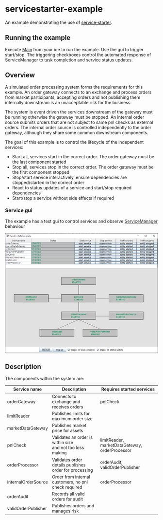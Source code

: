 # servicestarter-example

An example demonstrating the use of [service-starter](https://github.com/gregv12/fluxtion-service-starter). 


## Running the example
Execute [Main](src/main/java/com/fluxtion/example/servicestarter/example1/Main.java) from your ide to run the example.
Use the gui to trigger start/stop. The triggering checkboxes control the automated response of ServiceManager to task 
completion and service status updates.

## Overview
A simulated order processing system forms the requirements for this example. 
An order gateway connects to an exchange and process orders from market participants, 
accepting orders and not publishing them internally downstream is an unacceptable risk for the business.


The system is event driven the services downstream of the gateway must be running otherwise the gateway must be stopped. 
An internal order source submits orders that are not subject to same pnl checks as external orders. 
The internal order source is controlled independently to the order gateway, although they share some common downstream components.

The goal of this example is to control the lifecycle of the independent services:
- Start all, services start in the correct order. The order gateway must be the last component started
- Stop all, services stop in the correct order. The order gateway must be the first component stopped
- Stop/start service interactively, ensure dependencies are stopped/started in the correct order
- React to status updates of a service and start/stop required dependencies
- Start/stop a service without side effects if required

### Service gui
The example has a test gui to control services and observe [ServiceManager](https://github.com/gregv12/fluxtion-service-starter/blob/v0.1.17/src/main/java/com/fluxtion/example/servicestater/ServiceManager.java)
behaviour

![](docs/images/order-system.PNG)

## Description

The components within the system are:

| Service name        | Description                                                   | Requires started services                       |
|---------------------|---------------------------------------------------------------|-------------------------------------------------|
| orderGateway        | Connects to exchange and receives orders                      | pnlCheck                                        |
| limitReader         | Publishes limits for maximum order size                       |                                                 |
| marketDataGateway   | Publishes market price for assets                             |                                                 |
| pnlCheck            | Validates an order is within size<br/>and not too loss making | limitReader, marketDataGateway, orderProcessor  |
| orderProcessor      | Validates order details publishes order for processing        | orderAudit,  validOrderPublisher                |
| internalOrderSource | Order from internal customers, no pnl check required          | orderProcessor                                  |
| orderAudit          | Records all valid orders for audit                            |                                                 |
| validOrderPublisher | Publishes orders and manages risk                             |                                                 |








